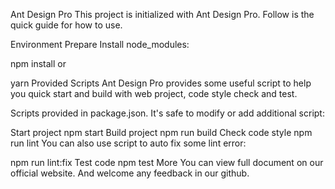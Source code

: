 Ant Design Pro
This project is initialized with Ant Design Pro. Follow is the quick guide for how to use.

Environment Prepare
Install node_modules:

npm install
or

yarn
Provided Scripts
Ant Design Pro provides some useful script to help you quick start and build with web project, code style check and test.

Scripts provided in package.json. It's safe to modify or add additional script:

Start project
npm start
Build project
npm run build
Check code style
npm run lint
You can also use script to auto fix some lint error:

npm run lint:fix
Test code
npm test
More
You can view full document on our official website. And welcome any feedback in our github.
